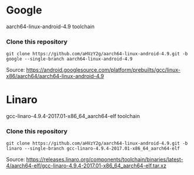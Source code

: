 # Google
aarch64-linux-android-4.9 toolchain

### Clone this repository
```
git clone https://github.com/aHVzY2g/aarch64-linux-android-4.9.git -b google --single-branch aarch64-linux-android-4.9
```

Source: https://android.googlesource.com/platform/prebuilts/gcc/linux-x86/aarch64/aarch64-linux-android-4.9

# Linaro
gcc-linaro-4.9.4-2017.01-x86_64_aarch64-elf 
toolchain

### Clone this repository
```
git clone https://github.com/aHVzY2g/aarch64-linux-android-4.9.git -b linaro --single-branch gcc-linaro-4.9.4-2017.01-x86_64_aarch64-elf
```

Source: https://releases.linaro.org/components/toolchain/binaries/latest-4/aarch64-elf/gcc-linaro-4.9.4-2017.01-x86_64_aarch64-elf.tar.xz
